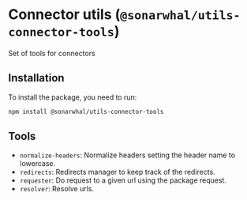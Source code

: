 # Connector utils (`@sonarwhal/utils-connector-tools`)

Set of tools for connectors

## Installation

To install the package, you need to run:

```bash
npm install @sonarwhal/utils-connector-tools
```

## Tools

* `normalize-headers`: Normalize headers setting the header name to lowercase.
* `redirects`: Redirects manager to keep track of the redirects.
* `requester`: Do request to a given url using the package request.
* `resolver`: Resolve urls.
